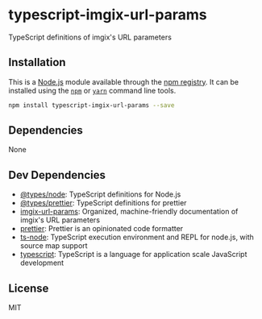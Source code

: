 # typescript-imgix-url-params

TypeScript definitions of imgix&#39;s URL parameters

## Installation

This is a [Node.js](https://nodejs.org/) module available through the 
[npm registry](https://www.npmjs.com/). It can be installed using the 
[`npm`](https://docs.npmjs.com/getting-started/installing-npm-packages-locally)
or 
[`yarn`](https://yarnpkg.com/en/)
command line tools.

```sh
npm install typescript-imgix-url-params --save
```

## Dependencies

None

## Dev Dependencies

- [@types/node](https://ghub.io/@types/node): TypeScript definitions for Node.js
- [@types/prettier](https://ghub.io/@types/prettier): TypeScript definitions for prettier
- [imgix-url-params](https://ghub.io/imgix-url-params): Organized, machine-friendly documentation of imgix&#39;s URL parameters
- [prettier](https://ghub.io/prettier): Prettier is an opinionated code formatter
- [ts-node](https://ghub.io/ts-node): TypeScript execution environment and REPL for node.js, with source map support
- [typescript](https://ghub.io/typescript): TypeScript is a language for application scale JavaScript development

## License

MIT